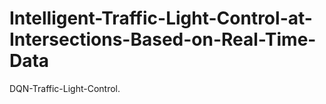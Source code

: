 # Intelligent-Traffic-Light-Control-at-Intersections-Based-on-Real-Time-Data
DQN-Traffic-Light-Control.
